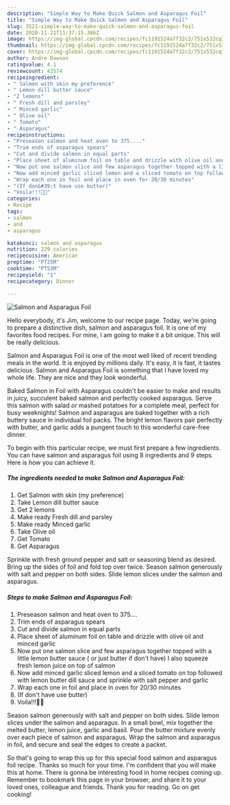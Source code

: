 ```yaml
---
description: "Simple Way to Make Quick Salmon and Asparagus Foil"
title: "Simple Way to Make Quick Salmon and Asparagus Foil"
slug: 3521-simple-way-to-make-quick-salmon-and-asparagus-foil
date: 2020-11-21T11:37:15.386Z
image: https://img-global.cpcdn.com/recipes/fc1191524a7f32c2/751x532cq70/salmon-and-asparagus-foil-recipe-main-photo.jpg
thumbnail: https://img-global.cpcdn.com/recipes/fc1191524a7f32c2/751x532cq70/salmon-and-asparagus-foil-recipe-main-photo.jpg
cover: https://img-global.cpcdn.com/recipes/fc1191524a7f32c2/751x532cq70/salmon-and-asparagus-foil-recipe-main-photo.jpg
author: Andre Dawson
ratingvalue: 4.1
reviewcount: 43574
recipeingredient:
- " Salmon with skin my preference"
- " Lemon dill butter sauce"
- "2 lemons"
- " Fresh dill and parsley"
- " Minced garlic"
- " Olive oil"
- " Tomato"
- " Asparagus"
recipeinstructions:
- "Preseason salmon and heat oven to 375...."
- "Trim ends of asparagus spears"
- "Cut and divide salmon in equal parts"
- "Place sheet of aluminum foil on table and drizzle with olive oil and minced garlic"
- "Now put one salmon slice and few asparagus together topped with a little lemon butter sauce ( or just butter if don&#39;t have) I also squeeze fresh lemon juice on top of salmon"
- "Now add minced garlic sliced lemon and a sliced tomato on top followed with lemon butter dill sauce and sprinkle with salt pepper and garlic"
- "Wrap each one in foil and place in oven for 20/30 minutes"
- "(If don&#39;t have use butter)"
- "Voila!!!🍴😋"
categories:
- Recipe
tags:
- salmon
- and
- asparagus

katakunci: salmon and asparagus 
nutrition: 229 calories
recipecuisine: American
preptime: "PT25M"
cooktime: "PT53M"
recipeyield: "1"
recipecategory: Dinner

---
```



![Salmon and Asparagus Foil](https://img-global.cpcdn.com/recipes/fc1191524a7f32c2/751x532cq70/salmon-and-asparagus-foil-recipe-main-photo.jpg)

Hello everybody, it's Jim, welcome to our recipe page. Today, we're going to prepare a distinctive dish, salmon and asparagus foil. It is one of my favorites food recipes. For mine, I am going to make it a bit unique. This will be really delicious.

Salmon and Asparagus Foil is one of the most well liked of recent trending meals in the world. It is enjoyed by millions daily. It's easy, it is fast, it tastes delicious. Salmon and Asparagus Foil is something that I have loved my whole life. They are nice and they look wonderful.

Baked Salmon in Foil with Asparagus couldn&#39;t be easier to make and results in juicy, succulent baked salmon and perfectly cooked asparagus. Serve this salmon with salad or mashed potatoes for a complete meal, perfect for busy weeknights! Salmon and asparagus are baked together with a rich buttery sauce in individual foil packs. The bright lemon flavors pair perfectly with butter, and garlic adds a pungent touch to this wonderful care-free dinner.


To begin with this particular recipe, we must first prepare a few ingredients. You can have salmon and asparagus foil using 8 ingredients and 9 steps. Here is how you can achieve it.

<!--inarticleads1-->

##### The ingredients needed to make Salmon and Asparagus Foil:

1. Get  Salmon with skin (my preference)
1. Take  Lemon dill butter sauce
1. Get 2 lemons
1. Make ready  Fresh dill and parsley
1. Make ready  Minced garlic
1. Take  Olive oil
1. Get  Tomato
1. Get  Asparagus


Sprinkle with fresh ground pepper and salt or seasoning blend as desired. Bring up the sides of foil and fold top over twice. Season salmon generously with salt and pepper on both sides. Slide lemon slices under the salmon and asparagus. 

<!--inarticleads2-->

##### Steps to make Salmon and Asparagus Foil:

1. Preseason salmon and heat oven to 375....
1. Trim ends of asparagus spears
1. Cut and divide salmon in equal parts
1. Place sheet of aluminum foil on table and drizzle with olive oil and minced garlic
1. Now put one salmon slice and few asparagus together topped with a little lemon butter sauce ( or just butter if don&#39;t have) I also squeeze fresh lemon juice on top of salmon
1. Now add minced garlic sliced lemon and a sliced tomato on top followed with lemon butter dill sauce and sprinkle with salt pepper and garlic
1. Wrap each one in foil and place in oven for 20/30 minutes
1. (If don&#39;t have use butter)
1. Voila!!!🍴😋


Season salmon generously with salt and pepper on both sides. Slide lemon slices under the salmon and asparagus. In a small bowl, mix together the melted butter, lemon juice, garlic and basil. Pour the butter mixture evenly over each piece of salmon and asparagus. Wrap the salmon and asparagus in foil, and secure and seal the edges to create a packet. 

So that's going to wrap this up for this special food salmon and asparagus foil recipe. Thanks so much for your time. I'm confident that you will make this at home. There is gonna be interesting food in home recipes coming up. Remember to bookmark this page in your browser, and share it to your loved ones, colleague and friends. Thank you for reading. Go on get cooking!

